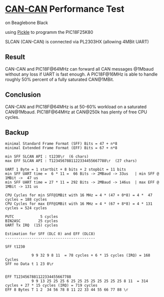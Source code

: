 [CAN-CAN](http://wiki.kewl.org/dokuwiki/projects:can-can) Performance Test
========================
on Beaglebone Black

using [Pickle](http://wiki.kewl.org/dokuwiki/projects:pickle) to programm the PIC18F25K80

SLCAN (CAN-CAN) is connected via PL2303HX (allowing 4MBit UART)

Result
------
CAN-CAN and PIC18F@64MHz can forward all CAN messages @1Mbaud without any loss if UART is fast enough.
A PIC18F@16MHz is able to handle roughly 50% percent of a fully saturated CAN@1MBit.

Conclusion
----------
CAN-CAN and PIC18F@64MHz is at 50-60% workload on a saturated CAN@1Mbaud.
PIC18F@64MHz at CAN@250k has plenty of free CPU cycles.


Backup
------
```
minimal Standard Frame Format (SFF) Bits = 47 + n*8
minimal Extended Frame Format (EFF) Bits = 67 + n*8

min SFF SLCAN API : t1230\r  (6 chars)
max EFF SLCAN API : T1234567881122334455667788\r  (27 chars)

UART 1 Byte = 1 startbit + 8 bits + 2 stopbit = 11 bits
min SFF UART time =  6 * 11 =  66 Bits -> 2MBaud -> 33us   | min SFF @ 1MBit ->  47 us
min SFF UART time = 27 * 11 = 292 Bits -> 2MBaud -> 146us  | max EFF @ 1MBit -> 131 us

CPU Cycles for min SFF@1MBit with 16 MHz = 4 * (47 + 0*8) = 4 *  47 cycles = 188 cycles
CPU Cycles for max EFF@1MBit with 16 MHz = 4 * (67 + 8*8) = 4 * 131 cycles = 524 cycles 

PUTC            5 cycles
BIN2ASC        25 cycles
UART Tx IRQ  (15) cycles

Estimation for SFF (DLC 0) and EFF (DLC8)
-----------------------------------------

SFF t1230

            9 9 32 9 8 11  = 78 cycles + 6 * 15 cycles (IRQ) = 168 Cycles
SFF no Data t 1 23 0\r


EFF T1234567881122334455667788
            9 9 13 25 25 25 6 25 25 25 25 25 25 25 25 8 11  = 314 cycles + 27 * 15 cycles (IRQ) = 719 cycles 
EFF 8 Bytes T 1 2  34 56 78 8 11 22 33 44 55 66 77 88 \r

```
